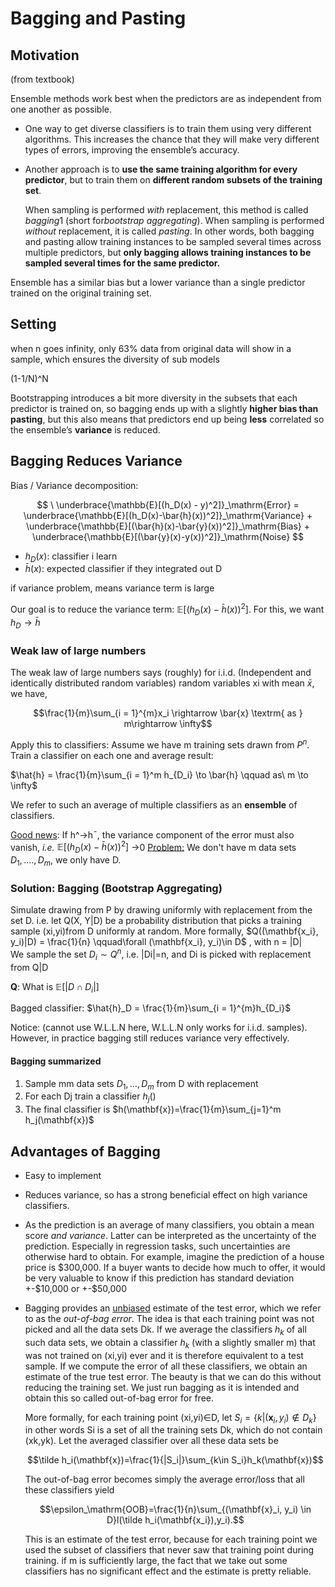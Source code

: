 # Bagging and Pasting

## Motivation

(from textbook)

Ensemble methods work best when the predictors are as independent from one another as possible. 

- One way to get diverse classifiers is to train them using very different algorithms. This increases the chance that they will make very different types of errors, improving the ensemble’s accuracy.

- Another approach is to __use the same training algorithm for every predictor__, but to train them on **different random subsets of the training set**. 

  When sampling is performed *with* replacement, this method is called *bagging*1 (short for*bootstrap aggregating*). When sampling is performed *without* replacement, it is called *pasting*. In other words, both bagging and pasting allow training instances to be sampled several times across multiple predictors, but **only bagging allows training instances to be sampled several times for the same predictor.** 

Ensemble has a similar bias but a lower variance than a single predictor trained on the original training set.



## Setting

when n goes infinity, only 63% data from original data will show in a sample, which ensures the diversity of sub models

(1-1/N)^N



Bootstrapping introduces a bit more diversity in the subsets that each predictor is trained on, so bagging ends up with a slightly **higher bias than pasting**, but this also means that predictors end up being **less** correlated so the ensemble’s **variance** is reduced. 

## Bagging Reduces Variance

Bias / Variance decomposition:

$$
\ \underbrace{\mathbb{E}[(h_D(x) - y)^2]}_\mathrm{Error} = \underbrace{\mathbb{E}[(h_D(x)-\bar{h}(x))^2]}_\mathrm{Variance} + \underbrace{\mathbb{E}[(\bar{h}(x)-\bar{y}(x))^2]}_\mathrm{Bias} + \underbrace{\mathbb{E}[(\bar{y}(x)-y(x))^2]}_\mathrm{Noise} 
$$

  

- $h_D(x)$: classifier i learn
- $\bar{h}(x)$: expected classifier if they integrated out D

if variance problem, means variance term is large

Our goal is to reduce the variance term: $\mathbb{E}[(h_D(x)-\bar{h}(x))^2]$. For this, we want $h_D \to \bar{h}$

### Weak law of large numbers

The weak law of large numbers says (roughly) for i.i.d. (Independent and identically distributed random variables) random variables xi with mean $\bar{x}$, we have,

$$\frac{1}{m}\sum_{i = 1}^{m}x_i \rightarrow \bar{x} \textrm{ as }  m\rightarrow \infty$$

Apply this to classifiers: Assume we have m training sets  drawn from $P^n$. Train a classifier on each one and average result:

$\hat{h} = \frac{1}{m}\sum_{i = 1}^m h_{D_i} \to \bar{h} \qquad as\  m \to \infty$

We refer to such an average of multiple classifiers as an **ensemble**  of classifiers.

<u>Good news</u>: If h^→h¯, the variance component of the error must also vanish, *i.e.* $\mathbb{E}[(h_D(x)-\bar{h}(x))^2]$ →0
<u>Problem:</u> We don't have m data sets $D_1, ...., D_m$, we only have D.

### Solution: Bagging (Bootstrap Aggregating)

Simulate drawing from P by drawing uniformly with replacement from the set D.
i.e. let Q(X, Y|D) be a probability distribution that picks a training sample (xi,yi)from D uniformly at random. More formally, $Q((\mathbf{x_i}, y_i)|D) = \frac{1}{n} \qquad\forall (\mathbf{x_i}, y_i)\in D$ , with n = |D|  
We sample the set $D_i\sim Q^n$, i.e. |Di|=n, and Di is picked with replacement from Q|D

**Q**: What is $\mathbb{E}[|D\cap D_i|]$

Bagged classifier: $\hat{h}_D = \frac{1}{m}\sum_{i = 1}^{m}h_{D_i}$

Notice: (cannot use W.L.L.N here, W.L.L.N only works for i.i.d. samples). However, in practice bagging still reduces variance very effectively.  



#### Bagging summarized

1. Sample mm data sets $D_1,\dots,D_m$ from D with replacement
2. For each Dj train a classifier $h_j()$
3. The final classifier is $h(\mathbf{x})=\frac{1}{m}\sum_{j=1}^m h_j(\mathbf{x})$



## Advantages of Bagging

- Easy to implement

- Reduces variance, so has a strong beneficial effect on high variance classifiers.

- As the prediction is an average of many classifiers, you obtain a mean score *and variance*. Latter can be interpreted as the uncertainty of the prediction. Especially in regression tasks, such uncertainties are otherwise hard to obtain. For example, imagine the prediction of a house price is \$300,000. If a buyer wants to decide how much to offer, it would be very valuable to know if this prediction has standard deviation +-\$10,000 or +-$50,000

- Bagging provides an <u>unbiased</u> estimate of the test error, which we refer to as the *out-of-bag error*. The idea is that each training point was not picked and all the data sets Dk. If we average the classifiers $h_k$ of all such data sets, we obtain a classifier $h_k$ (with a slightly smaller m) that was not trained on (xi,yi) ever and it is therefore equivalent to a test sample. If we compute the error of all these classifiers, we obtain an estimate of the true test error. The beauty is that we can do this without reducing the training set. We just run bagging as it is intended and obtain this so called out-of-bag error for free.

  More formally, for each training point (xi,yi)∈D, let $S_i=\{k| (\mathbf{x}_i,y_i)\notin D_k\}$ in other words Si is a set of all the training sets Dk, which do not contain (xk,yk). Let the averaged classifier over all these data sets be

  $$\tilde h_i(\mathbf{x})=\frac{1}{|S_i|}\sum_{k\in S_i}h_k(\mathbf{x})$$

  The out-of-bag error becomes simply the average error/loss that all these classifiers yield

  $$\epsilon_\mathrm{OOB}=\frac{1}{n}\sum_{(\mathbf{x}_i, y_i) \in D}l(\tilde h_i(\mathbf{x_i}),y_i).$$

  

  This is an estimate of the test error, because for each training point we used the subset of classifiers that never saw that training point during training. if m is sufficiently large, the fact that we take out some classifiers has no significant effect and the estimate is pretty reliable.

  














